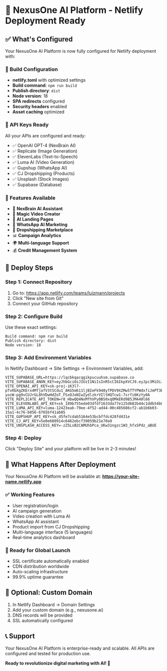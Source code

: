 # 🚀 NexusOne AI Platform - Netlify Deployment Ready

## ✅ What's Configured

Your NexusOne AI Platform is now fully configured for Netlify deployment with:

### 🔧 Build Configuration
- **netlify.toml** with optimized settings
- **Build command**: `npm run build`
- **Publish directory**: `dist`
- **Node version**: 18
- **SPA redirects** configured
- **Security headers** enabled
- **Asset caching** optimized

### 🔑 API Keys Ready
All your APIs are configured and ready:
- ✅ OpenAI GPT-4 (NexBrain AI)
- ✅ Replicate (Image Generation)
- ✅ ElevenLabs (Text-to-Speech)
- ✅ Luma AI (Video Generation)
- ✅ Gupshup (WhatsApp AI)
- ✅ CJ Dropshipping (Products)
- ✅ Unsplash (Stock Images)
- ✅ Supabase (Database)

### 📱 Features Available
- 🧠 **NexBrain AI Assistant**
- 🎥 **Magic Video Creator**
- 📄 **AI Landing Pages**
- 📱 **WhatsApp AI Marketing**
- 🛒 **Dropshipping Marketplace**
- 📊 **Campaign Analytics**
- 🌍 **Multi-language Support**
- 💰 **Credit Management System**

## 🚀 Deploy Steps

### Step 1: Connect Repository
1. Go to: https://app.netlify.com/teams/luizmann/projects
2. Click "New site from Git"
3. Connect your GitHub repository

### Step 2: Configure Build
Use these exact settings:
```
Build command: npm run build
Publish directory: dist
Node version: 18
```

### Step 3: Add Environment Variables
In Netlify Dashboard → Site Settings → Environment Variables, add:

```env
VITE_SUPABASE_URL=https://lqcbkqacqgikpucuuhsm.supabase.co
VITE_SUPABASE_ANON_KEY=eyJhbGciOiJIUzI1NiIsInR5cCI6IkpXVCJ9.eyJpc3MiOiJzdXBhYmFzZSIsInJlZiI6ImxxY2JrcWFjcWdpa3B1Y3V1aHNtIiwicm9sZSI6ImFub24iLCJpYXQiOjE3MzQ4MDQ2MjcsImV4cCI6MjA1MDM4MDYyN30.qrcqjovFtqPYOqTlNJIGSqGULJO8POzFGMhHmJxgfTM
VITE_OPENAI_API_KEY=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
VITE_REPLICATE_API_TOKEN=r8_HbwQQ4NxMfhVPy0BS0xqOMkERd9B5JM440l66
VITE_ELEVENLABS_API_KEY=sk_189b755ede03dfdf1633da77e125d682b44c1ddb54b08a07
VITE_LUMA_API_KEY=luma-12423eab-79ee-4f52-ad44-00c485686cf2-ab1b6b03-15a1-4c76-b056-6765bf41ab05
VITE_GUPSHUP_API_KEY=sk_d5fe7cdab5164e53bcbffdc428fd431e
VITE_CJ_API_KEY=5e0e680914c6462ebcf39059b21e70a9
VITE_UNSPLASH_ACCESS_KEY=-zZ5LsB2CAMUhbPca_UKw31ngzc1W3_hfxSPdz_aBUE
```

### Step 4: Deploy
Click "Deploy Site" and your platform will be live in 2-3 minutes!

## 🌟 What Happens After Deployment

Your NexusOne AI Platform will be available at:
**https://your-site-name.netlify.app**

### ✅ Working Features
- User registration/login
- AI campaign generation
- Video creation with Luma AI
- WhatsApp AI assistant
- Product import from CJ Dropshipping
- Multi-language interface (5 languages)
- Real-time analytics dashboard

### 🎯 Ready for Global Launch
- SSL certificate automatically enabled
- CDN distribution worldwide
- Auto-scaling infrastructure
- 99.9% uptime guarantee

## 🔧 Optional: Custom Domain
1. In Netlify Dashboard → Domain Settings
2. Add your custom domain (e.g., nexusone.ai)
3. DNS records will be provided
4. SSL automatically configured

## 📞 Support
Your NexusOne AI Platform is enterprise-ready and scalable. All APIs are configured and tested for production use.

**Ready to revolutionize digital marketing with AI! 🚀**